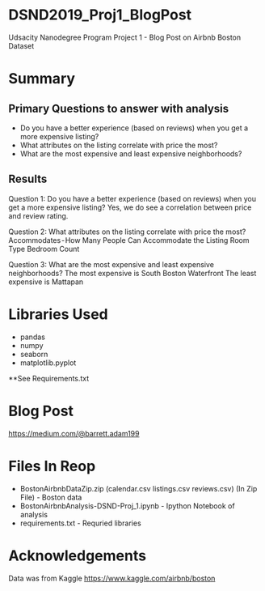 # DSND2019_Proj1_BlogPost
Udsacity Nanodegree Program Project 1 - Blog Post on Airbnb Boston Dataset

# Summary
## Primary Questions to answer with analysis
- Do you have a better experience (based on reviews) when you get a more expensive listing?
- What attributes on the listing correlate with price the most?
- What are the most expensive and least expensive neighborhoods?

## Results 
Question 1: Do you have a better experience (based on reviews) when you get a more expensive listing?
Yes, we do see a correlation between price and review rating.

Question 2: What attributes on the listing correlate with price the most?
Accommodates - How Many People Can Accommodate the Listing
Room Type
Bedroom Count

Question 3: What are the most expensive and least expensive neighborhoods?
The most expensive is South Boston Waterfront
The least expensive is Mattapan


# Libraries Used
- pandas
- numpy
- seaborn
- matplotlib.pyplot

**See Requirements.txt

# Blog Post 
https://medium.com/@barrett.adam199 


# Files In Reop
- BostonAirbnbDataZip.zip (calendar.csv listings.csv reviews.csv) (In Zip File) - Boston data
- BostonAirbnbAnalysis-DSND-Proj_1.ipynb - Ipython Notebook of analysis 
- requirements.txt - Requried libraries 

# Acknowledgements
Data was from Kaggle
https://www.kaggle.com/airbnb/boston
